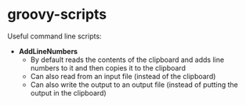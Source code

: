 # groovy-scripts
Useful command line scripts:

* **AddLineNumbers**
  * By default reads the contents of the clipboard and adds line numbers to it and then copies it to the clipboard
  * Can also read from an input file (instead of the clipboard)
  * Can also write the output to an output file (instead of putting the output in the clipboard)
